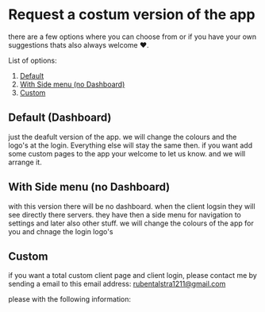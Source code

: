 # Request a costum version of the app

there are a few options where you can choose from or if you have your own suggestions thats also always welcome :heart:.

List of options:

1. [Default](#default-dashboard)
2. [With Side menu (no Dashboard)](#with-side-menu-no-dashboard)
3. [Custom](#custom)


## Default (Dashboard)

just the deafult version of the app. we will change the colours and the logo's at the login. Everything else will stay the same then.
if you want add some custom pages to the app your welcome to let us know. and we will arrange it. 

## With Side menu (no Dashboard)

with this version there will be no dashboard. when the client logsin they will see directly there servers. they have then a side menu for navigation to settings and later also other stuff. we will change the colours of the app for you and chnage the login logo's

## Custom

if you want a total custom client page and client login, please contact me by sending a email to this email address: [rubentalstra1211@gmail.com](mailto:rubentalstra1211@gmail.com)

please with the following information:
